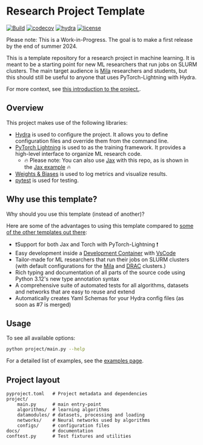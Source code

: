 # Research Project Template

[![Build](https://github.com/mila-iqia/ResearchTemplate/actions/workflows/build.yml/badge.svg?branch=master)](https://github.com/mila-iqia/ResearchTemplate/actions/workflows/build.yml)
[![codecov](https://codecov.io/gh/mila-iqia/ResearchTemplate/graph/badge.svg?token=I2DYLK8NTD)](https://codecov.io/gh/mila-iqia/ResearchTemplate)
[![hydra](https://img.shields.io/badge/Config-Hydra_1.3-89b8cd)](https://hydra.cc/)
[![license](https://img.shields.io/badge/License-MIT-green.svg?labelColor=gray)](https://github.com/mila-iqia/ResearchTemplate#license)

Please note: This is a Work-in-Progress. The goal is to make a first release by the end of summer 2024.

This is a template repository for a research project in machine learning. It is meant to be a starting point for new ML researchers that run jobs on SLURM clusters.
The main target audience is [Mila](https://mila.quebec/en) researchers and students, but this should still be useful to anyone that uses PyTorch-Lightning with Hydra.

For more context, see [this  introduction to the project.](https://mila-iqia.github.io/ResearchTemplate/overview/intro).

## Overview

This project makes use of the following libraries:

- [Hydra](https://hydra.cc/) is used to configure the project. It allows you to define configuration files and override them from the command line.
- [PyTorch Lightning](https://lightning.ai/docs/pytorch/stable/) is used to as the training framework. It provides a high-level interface to organize ML research code.
    - 🔥 Please note: You can also use [Jax](https://jax.readthedocs.io/en/latest/) with this repo, as is shown in the [Jax example](https://mila-iqia.github.io/ResearchTemplate/examples/jax) 🔥
- [Weights & Biases](https://wandb.ai) is used to log metrics and visualize results.
- [pytest](https://docs.pytest.org/en/stable/) is used for testing.

## Why use this template?

Why should you use this template (instead of another)?

Here are some of the advantages to using this template compared to [some of the other templates out there](https://mila-iqia.github.io/ResearchTemplate/related):

- ❗Support for both Jax and Torch with PyTorch-Lightning ❗
- Easy development inside a [Development Container](https://code.visualstudio.com/docs/remote/containers) with [VsCode](https://code.visualstudio.com/)
- Tailor-made for ML researchers that run their jobs on SLURM clusters (with default configurations for the [Mila](https://docs.mila.quebec) and [DRAC](https://docs.alliancecan.ca) clusters.)
- Rich typing and documentation of all parts of the source code using Python 3.12's new type annotation syntax
- A comprehensive suite of automated tests for all algorithms, datasets and networks that are easy to reuse and extend
- Automatically creates Yaml Schemas for your Hydra config files (as soon as #7 is merged)

## Usage

To see all available options:

```bash
python project/main.py --help
```

For a detailed list of examples, see the [examples page](https://mila-iqia.github.io/ResearchTemplate/examples/examples).

<!-- * `mkdocs new [dir-name]` - Create a new project.
* `mkdocs serve` - Start the live-reloading docs server.
* `mkdocs build` - Build the documentation site.
* `mkdocs -h` - Print help message and exit. -->

## Project layout

```
pyproject.toml   # Project metadata and dependencies
project/
    main.py      # main entry-point
    algorithms/  # learning algorithms
    datamodules/ # datasets, processing and loading
    networks/    # Neural networks used by algorithms
    configs/     # configuration files
docs/            # documentation
conftest.py      # Test fixtures and utilities
```
